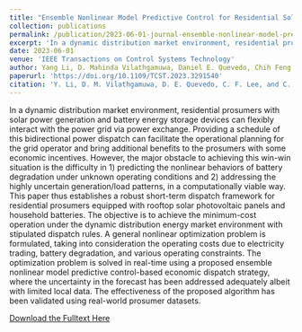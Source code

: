 ```yaml
---
title: "Ensemble Nonlinear Model Predictive Control for Residential Solar Battery Energy Management"
collection: publications
permalink: /publication/2023-06-01-journal-ensemble-nonlinear-model-predictive-control-for-residential-solar-battery-energy-management
excerpt: 'In a dynamic distribution market environment, residential prosumers with solar power generation and battery energy storage devices can flexibly interact with the power grid via power exchange. Providing a schedule of this bidirectional power dispatch can facilitate the operational planning for the grid operator and bring additional benefits to the prosumers with some economic incentives. However, the major obstacle to achieving this win-win situation is the difficulty in 1) predicting the nonlinear behaviors of battery degradation under unknown operating conditions and 2) addressing the highly uncertain generation/load patterns, in a computationally viable way. This paper thus establishes a robust short-term dispatch framework for residential prosumers equipped with rooftop solar photovoltaic panels and household batteries. The objective is to achieve the minimum-cost operation under the dynamic distribution energy market environment with stipulated dispatch rules. A general nonlinear optimization problem is formulated, taking into consideration the operating costs due to electricity trading, battery degradation, and various operating constraints. The optimization problem is solved in real-time using a proposed ensemble nonlinear model predictive control-based economic dispatch strategy, where the uncertainty in the forecast has been addressed adequately albeit with limited local data. The effectiveness of the proposed algorithm has been validated using real-world prosumer datasets.'
date: 2023-06-01
venue: 'IEEE Transactions on Control Systems Technology'
author: Yang Li, D. Mahinda Vilathgamuwa, Daniel E. Quevedo, Chih Feng Lee, Changfu Zou
paperurl: 'https://doi.org/10.1109/TCST.2023.3291540'
citation: 'Y. Li, D. M. Vilathgamuwa, D. E. Quevedo, C. F. Lee, and C. Zou, &quot;Ensemble nonlinear model predictive control for residential solar battery energy management,&quot; <i>IEEE Trans. Control Syst.</i> Technol., 2023.'
---
```


In a dynamic distribution market environment, residential prosumers with solar power generation and battery energy storage devices can flexibly interact with the power grid via power exchange. Providing a schedule of this bidirectional power dispatch can facilitate the operational planning for the grid operator and bring additional benefits to the prosumers with some economic incentives. However, the major obstacle to achieving this win-win situation is the difficulty in 1) predicting the nonlinear behaviors of battery degradation under unknown operating conditions and 2) addressing the highly uncertain generation/load patterns, in a computationally viable way. This paper thus establishes a robust short-term dispatch framework for residential prosumers equipped with rooftop solar photovoltaic panels and household batteries. The objective is to achieve the minimum-cost operation under the dynamic distribution energy market environment with stipulated dispatch rules. A general nonlinear optimization problem is formulated, taking into consideration the operating costs due to electricity trading, battery degradation, and various operating constraints. The optimization problem is solved in real-time using a proposed ensemble nonlinear model predictive control-based economic dispatch strategy, where the uncertainty in the forecast has been addressed adequately albeit with limited local data. The effectiveness of the proposed algorithm has been validated using real-world prosumer datasets.

[Download the Fulltext Here](https://arxiv.org/pdf/2303.10393.pdf)

